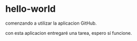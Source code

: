 # hello-world

comenzando a utilizar la aplicacion GitHub.

con esta aplicacion entregaré una tarea, espero sí funcione.
